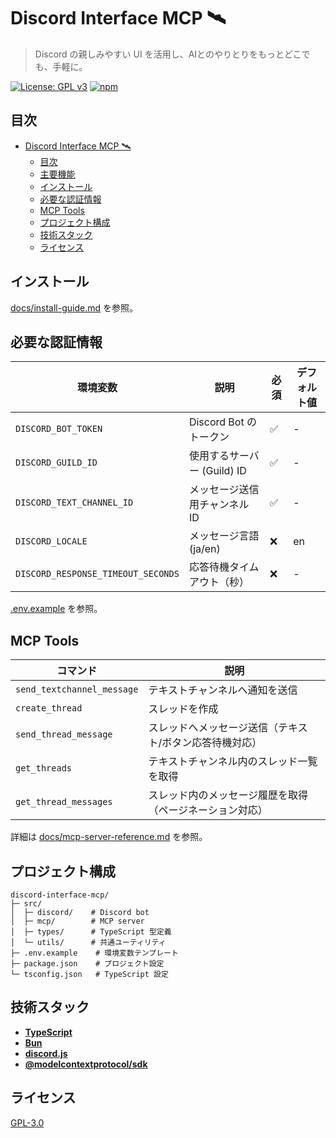 # Discord Interface MCP 🛰️

> Discord の親しみやすい UI を活用し、AIとのやりとりをもっとどこでも、手軽に。

[![License: GPL v3](https://img.shields.io/badge/License-GPLv3-blue.svg)](LICENSE)
[![npm](https://img.shields.io/npm/v/discord-interface-mcp)](https://www.npmjs.com/package/discord-interface-mcp)

## 目次

- [Discord Interface MCP 🛰️](#discord-interface-mcp-️)
  - [目次](#目次)
  - [主要機能](#主要機能)
  - [インストール](#インストール)
  - [必要な認証情報](#必要な認証情報)
  - [MCP Tools](#mcp-tools)
  - [プロジェクト構成](#プロジェクト構成)
  - [技術スタック](#技術スタック)
  - [ライセンス](#ライセンス)

## インストール

[docs/install-guide.md](./docs/install-guide.md) を参照。

## 必要な認証情報

| 環境変数                  | 説明                          | 必須 | デフォルト値 |
| ------------------------- | ----------------------------- | ---- | ------------ |
| `DISCORD_BOT_TOKEN`       | Discord Bot のトークン        | ✅   | -            |
| `DISCORD_GUILD_ID`        | 使用するサーバー (Guild) ID   | ✅   | -            |
| `DISCORD_TEXT_CHANNEL_ID` | メッセージ送信用チャンネル ID | ✅   | -            |
| `DISCORD_LOCALE`          | メッセージ言語 (ja/en)        | ❌   | en           |
| `DISCORD_RESPONSE_TIMEOUT_SECONDS` | 応答待機タイムアウト（秒） | ❌   | -            |

[.env.example](./.env.example) を参照。

## MCP Tools

| コマンド                 | 説明                                                   |
| ------------------------ | ------------------------------------------------------ |
| `send_textchannel_message` | テキストチャンネルへ通知を送信                          |
| `create_thread`            | スレッドを作成                                         |
| `send_thread_message`      | スレッドへメッセージ送信（テキスト/ボタン応答待機対応） |
| `get_threads`              | テキストチャンネル内のスレッド一覧を取得               |
| `get_thread_messages`      | スレッド内のメッセージ履歴を取得（ページネーション対応） |

詳細は [docs/mcp-server-reference.md](./docs/mcp-server-reference.md) を参照。

## プロジェクト構成

```text
discord-interface-mcp/
├─ src/
│  ├─ discord/    # Discord bot
│  ├─ mcp/        # MCP server
│  ├─ types/      # TypeScript 型定義
│  └─ utils/      # 共通ユーティリティ
├─ .env.example    # 環境変数テンプレート
├─ package.json    # プロジェクト設定
└─ tsconfig.json   # TypeScript 設定
```

## 技術スタック

* **[TypeScript](https://github.com/microsoft/TypeScript)**
* **[Bun](https://bun.sh/)**
* **[discord.js](https://discord.js.org/)**
* **[@modelcontextprotocol/sdk](https://www.npmjs.com/package/@modelcontextprotocol/sdk)**

## ライセンス

[GPL-3.0](https://www.gnu.org/licenses/gpl-3.0.ja.html#license-text)
